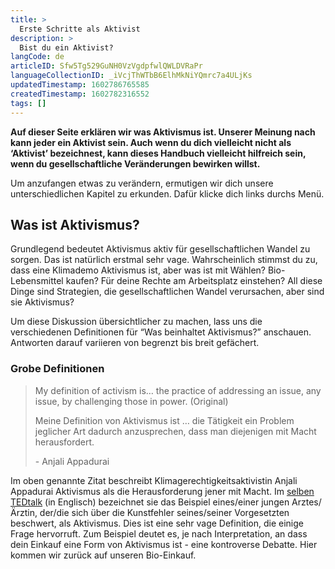 ```yaml
---
title: >
  Erste Schritte als Aktivist 
description: >
  Bist du ein Aktivist? 
langCode: de
articleID: Sfw5Tg529GuNH0VzVgdpfwlQWLDVRaPr
languageCollectionID: _iVcjThWTbB6ElhMkNiYQmrc7a4ULjKs
updatedTimestamp: 1602786765585
createdTimestamp: 1602782316552
tags: []
---
```


**Auf dieser Seite erklären wir was Aktivismus ist. Unserer Meinung nach kann jeder ein Aktivist sein. Auch wenn du dich vielleicht nicht als ‘Aktivist’ bezeichnest, kann dieses Handbuch vielleicht hilfreich sein, wenn du gesellschaftliche Veränderungen bewirken willst.**

Um anzufangen etwas zu verändern, ermutigen wir dich unsere unterschiedlichen Kapitel zu erkunden. Dafür klicke dich links durchs Menü.

## Was ist Aktivismus?

Grundlegend bedeutet Aktivismus aktiv für gesellschaftlichen Wandel zu sorgen. Das ist natürlich erstmal sehr vage. Wahrscheinlich stimmst du zu, dass eine Klimademo Aktivismus ist, aber was ist mit Wählen? Bio-Lebensmittel kaufen? Für deine Rechte am Arbeitsplatz einstehen? All diese Dinge sind Strategien, die gesellschaftlichen Wandel verursachen, aber sind sie Aktivismus?

Um diese Diskussion übersichtlicher zu machen, lass uns die verschiedenen Definitionen für “Was beinhaltet Aktivismus?” anschauen. Antworten darauf variieren von begrenzt bis breit gefächert.

### Grobe Definitionen

> My definition of activism is… the practice of addressing an issue, any issue, by challenging those in power. (Original)
> 
> Meine Definition von Aktivismus ist … die Tätigkeit ein Problem jeglicher Art dadurch anzusprechen, dass man diejenigen mit Macht herausfordert.
> 
> \- Anjali Appadurai

Im oben genannte Zitat beschreibt Klimagerechtigkeitsaktivistin Anjali Appadurai Aktivismus als die Herausforderung jener mit Macht. Im [selben TEDtalk](https://www.youtube.com/watch?v=zDVA7r7r0d0) (in Englisch) bezeichnet sie das Beispiel eines/einer jungen Arztes/Ärztin, der/die sich über die Kunstfehler seines/seiner Vorgesetzten beschwert, als Aktivismus. Dies ist eine sehr vage Definition, die einige Frage hervorruft. Zum Beispiel deutet es, je nach Interpretation, an dass dein Einkauf eine Form von Aktivismus ist - eine kontroverse Debatte. Hier kommen wir zurück auf unseren Bio-Einkauf.